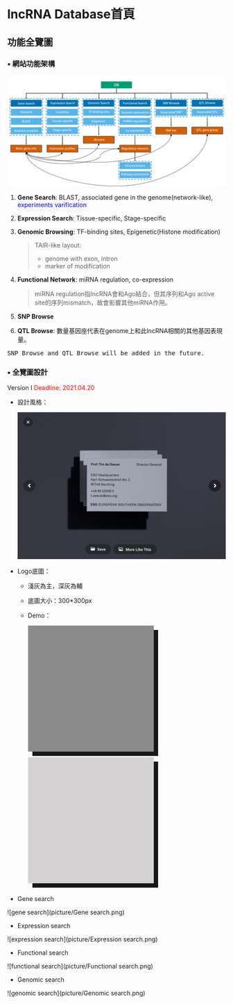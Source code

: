 # lncRNA Database首頁
## 功能全覽圖
### ▪️ 網站功能架構
![](./picture/DB.png)
1. **Gene Search**: BLAST, associated gene in the genome(network-like), <font color=#0000ff>experiments varification</font>
2. **Expression Search**: Tissue-specific, Stage-specific
3. **Genomic Browsing**: TF-binding sites, Epigenetic(Histone modification)
   > TAIR-like layout: 
   > - genome with exon, intron
   > - marker of modification 
4. **Functional Network**: miRNA regulation, co-expression
   
   > miRNA regulation指lncRNA會和Ago結合，但其序列和Ago active site的序列mismatch，故會影響其他miRNA作用。
5. **SNP Browse**
6. **QTL Browse**: 數量基因座代表在genome上和此lncRNA相關的其他基因表現量。
<pre>SNP Browse and QTL Browse will be added in the future.</pre>

### ▪️ 全覽圖設計
Version I
<font color=#FF0000>Deadline: 2021.04.20</font>

- 設計風格：
  
  ![ ](picture/function_%20overview.png)

- Logo底圖：
  - 淺灰為主，深灰為輔
  
  - 底圖大小：300*300px
  
  - Demo：
  
    ![深灰底圖](picture/DarkBG.png)
    ![淺灰底圖](picture/LightBG.png)



- Gene search

![gene search](picture/Gene search.png)

- Expression search

![expression search](picture/Expression search.png)

- Functional search

![functional search](picture/Functional search.png)

- Genomic search

![genomic search](picture/Genomic search.png)